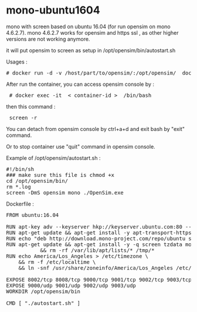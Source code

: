# mono-ubuntu1604
mono with screen based on ubuntu 16.04 (for run opensim on mono 4.6.2.7). mono 4.6.2.7 works for opensim and https ssl , as other higher versions are not working anymore. 

it will put opensim to screen as setup in /opt/opensim/bin/autostart.sh 

Usages :
<pre># docker run -d -v /host/part/to/opensim/:/opt/opensim/  dockuru101/mono-ubuntu1604:6.2.7-1 </pre>

After run the container, you can access opensim console by :
<pre> # docker exec -it  &lt; container-id &gt;  /bin/bash </pre>
then this command : 
<pre> screen -r</pre>

You can detach from opensim console by ctrl+a+d and exit bash by "exit" command.

Or to stop container use "quit" command in opensim console.

Example of /opt/opensim/autostart.sh :
<pre>#!/bin/sh
### make sure this file is chmod +x 
cd /opt/opensim/bin/
rm *.log
screen -DmS opensim mono ./OpenSim.exe </pre>


Dockerfile :
<pre>FROM ubuntu:16.04

RUN apt-key adv --keyserver hkp://keyserver.ubuntu.com:80 --recv-keys 3FA7E0328081BFF6A14DA29AA6A19B38D3D831EF
RUN apt-get update && apt-get install -y apt-transport-https ca-certificates
RUN echo "deb http://download.mono-project.com/repo/ubuntu stable-wheezy/snapshots/4.6.2.7 main" | tee /etc/apt/sources.list.d/mono-official.list
RUN apt-get update && apt-get install -y -q screen tzdata mono-complete ca-certificates-mono  \
           && rm -rf /var/lib/apt/lists/* /tmp/*
RUN echo America/Los_Angeles > /etc/timezone \
    && rm -f /etc/localtime \
    && ln -snf /usr/share/zoneinfo/America/Los_Angeles /etc/localtime

EXPOSE 8002/tcp 8008/tcp 9000/tcp 9001/tcp 9002/tcp 9003/tcp
EXPOSE 9000/udp 9001/udp 9002/udp 9003/udp
WORKDIR /opt/opensim/bin

CMD [ "./autostart.sh" ]</pre>

